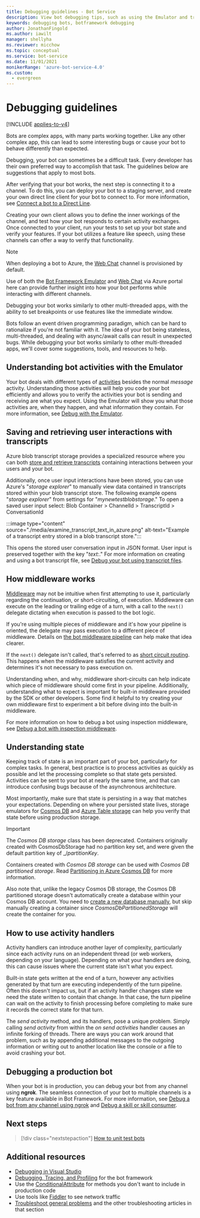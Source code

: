 ```yaml
---
title: Debugging guidelines - Bot Service
description: View bot debugging tips, such as using the Emulator and transcripts to inspect behavior. Understand potential middleware, state, and activity handler errors.
keywords: debugging bots, botframework debugging
author: JonathanFingold
ms.author: iawilt
manager: shellyha
ms.reviewer: micchow
ms.topic: conceptual
ms.service: bot-service
ms.date: 11/01/2021
monikerRange: 'azure-bot-service-4.0'
ms.custom:
  - evergreen
---
```


# Debugging guidelines

[!INCLUDE [applies-to-v4](../includes/applies-to-v4-current.md)]

Bots are complex apps, with many parts working together. Like any other complex app, this can lead to some interesting bugs or cause your bot to behave differently than expected.

Debugging, your bot can sometimes be a difficult task. Every developer has their own preferred way to accomplish that task.
The guidelines below are suggestions that apply to most bots.

After verifying that your bot works, the next step is connecting it to a channel. To do this, you can deploy your bot to a staging server, and create your own direct line client for your bot to connect to. For more information, see [Connect a bot to a Direct Line](../bot-service-channel-connect-directline.md).

Creating your own client allows you to define the inner workings of the channel, and test how your bot responds to certain activity exchanges. Once connected to your client, run your tests to set up your bot state and verify your features. If your bot utilizes a feature like speech, using these channels can offer a way to verify that functionality.

> [!NOTE]
> When deploying a bot to Azure, the [Web Chat](bot-builder-webchat-overview.md) channel is provisioned by default.

Use of both the [Bot Framework Emulator](../bot-service-debug-emulator.md) and [Web Chat](bot-builder-webchat-overview.md) via Azure portal here can provide further insight into how your bot performs while interacting with different channels.

Debugging your bot works similarly to other multi-threaded apps, with the ability to set breakpoints or use features like the immediate window.

Bots follow an event driven programming paradigm, which can be hard to rationalize if you're not familiar with it. The idea of your bot being stateless, multi-threaded, and dealing with async/await calls can result in unexpected bugs. While debugging your bot works similarly to other multi-threaded apps, we'll cover some suggestions, tools, and resources to help.

## Understanding bot activities with the Emulator

Your bot deals with different types of [activities](bot-builder-basics.md#the-activity-processing-stack) besides the normal _message_ activity. Understanding those activities will help you code your bot efficiently and allows you to verify the activities your bot is sending and receiving are what you expect.
Using the Emulator will show you what those activities are, when they happen, and what information they contain.
For more information, see [Debug with the Emulator](../bot-service-debug-emulator.md).

## Saving and retrieving user interactions with transcripts

Azure blob transcript storage provides a specialized resource where you can both [store and retrieve transcripts](bot-builder-howto-v4-storage.md) containing interactions between your users and your bot.

Additionally, once user input interactions have been stored, you can use Azure's "_storage explorer_" to manually view data contained in transcripts stored within your blob transcript store. The following example opens "_storage explorer_" from settings for "_mynewtestblobstorage_." To open a saved user input select:    Blob Container > ChannelId > TranscriptId > ConversationId

:::image type="content" source="./media/examine_transcript_text_in_azure.png" alt-text="Example of a transcript entry stored in a blob transcript store.":::

This opens the stored user conversation input in JSON format. User input is preserved together with the key "_text:_."
For more information on creating and using a bot transcript file, see [Debug your bot using transcript files](bot-builder-debug-transcript.md).

## How middleware works

[Middleware](bot-builder-concept-middleware.md) may not be intuitive when first attempting to use it, particularly regarding the continuation, or short-circuiting, of execution. Middleware can execute on the leading or trailing edge of a turn, with a call to the `next()` delegate dictating when execution is passed to the bot logic.

If you're using multiple pieces of middleware and it's how your pipeline is oriented, the delegate may pass execution to a different piece of middleware. Details on [the bot middleware pipeline](bot-builder-concept-middleware.md#the-bot-middleware-pipeline) can help make that idea clearer.

If the `next()` delegate isn't called, that's referred to as [short circuit routing](bot-builder-concept-middleware.md#short-circuiting). This happens when the middleware satisfies the current activity and determines it's not necessary to pass execution on.

Understanding when, and why, middleware short-circuits can help indicate which piece of middleware should come first in your pipeline. Additionally, understanding what to expect is important for built-in middleware provided by the SDK or other developers. Some find it helpful to try creating your own middleware first to experiment a bit before diving into the built-in middleware.

For more information on how to debug a bot using inspection middleware, see [Debug a bot with inspection middleware](../bot-service-debug-inspection-middleware.md).  

<!-- Snip: QnA was once implemented as middleware.
For example [QnA maker](bot-builder-howto-qna.md) is designed to handle certain interactions and short-circuit the pipeline when it does, which can be confusing when first learning how to use it.
-->

## Understanding state

Keeping track of state is an important part of your bot, particularly for complex tasks. In general, best practice is to process activities as quickly as possible and let the processing complete so that state gets persisted. Activities can be sent to your bot at nearly the same time, and that can introduce confusing bugs because of the asynchronous architecture.

Most importantly, make sure that state is persisting in a way that matches your expectations. Depending on where your persisted state lives, storage emulators for [Cosmos DB](/azure/cosmos-db/local-emulator) and [Azure Table storage](/azure/storage/common/storage-use-emulator) can help you verify that state before using production storage.

>[!IMPORTANT]
> The _Cosmos DB storage_ class has been deprecated. Containers originally created with CosmosDbStorage had no partition key set, and were given the default partition key of _\/_partitionKey_.
>
> Containers created with _Cosmos DB storage_ can be used with _Cosmos DB partitioned storage_. Read [Partitioning in Azure Cosmos DB](/azure/cosmos-db/partitioning-overview) for more information.
>
> Also note that, unlike the legacy Cosmos DB storage, the Cosmos DB partitioned storage doesn't automatically create a database within your Cosmos DB account. You need to [create a new database manually](/azure/cosmos-db/create-cosmosdb-resources-portal), but skip manually creating a container since _CosmosDbPartitionedStorage_ will create the container for you.

## How to use activity handlers

Activity handlers can introduce another layer of complexity, particularly since each activity runs on an independent thread (or web workers, depending on your language). Depending on what your handlers are doing, this can cause issues where the current state isn't what you expect.

Built-in state gets written at the end of a turn, however any activities generated by that turn are executing independently of the turn pipeline. Often this doesn't impact us, but if an activity handler changes state we need the state written to contain that change. In that case, the turn pipeline can wait on the activity to finish processing before completing to make sure it records the correct state for that turn.

The _send activity_ method, and its handlers, pose a unique problem. Simply calling _send activity_ from within the _on send activities_ handler causes an infinite forking of threads. There are ways you can work around that problem, such as by appending additional messages to the outgoing information or writing out to another location like the console or a file to avoid crashing your bot.

## Debugging a production bot

When your bot is in production, you can debug your bot from any channel using **ngrok**. The seamless connection of your bot to multiple channels is a key feature available in Bot Framework. For more information, see [Debug a bot from any channel using ngrok](../bot-service-debug-channel-ngrok.md) and [Debug a skill or skill consumer](skills-debug-skill-or-consumer.md).

## Next steps

> [!div class="nextstepaction"]
> [How to unit test bots](unit-test-bots.md)

## Additional resources

* [Debugging in Visual Studio](/visualstudio/debugger/index)
* [Debugging, Tracing, and Profiling](/dotnet/framework/debug-trace-profile/) for the bot framework
* Use the [ConditionalAttribute](/dotnet/api/system.diagnostics.conditionalattribute) for methods you don't want to include in production code
* Use tools like [Fiddler](https://www.telerik.com/fiddler) to see network traffic
* [Troubleshoot general problems](../bot-service-troubleshoot-bot-configuration.md) and the other troubleshooting articles in that section
